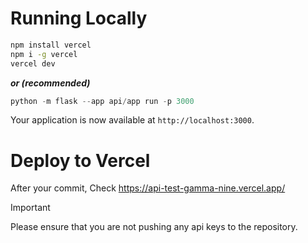# Running Locally

```bash
npm install vercel
npm i -g vercel
vercel dev
```
***or (recommended)***

```python
python -m flask --app api/app run -p 3000
```

Your application is now available at `http://localhost:3000`.

# Deploy to Vercel
After your commit, Check https://api-test-gamma-nine.vercel.app/

> [!IMPORTANT]
> Please ensure that you are not pushing any api keys to the repository.
